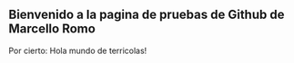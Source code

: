 ## Bienvenido a la pagina de pruebas de Github de Marcello Romo
Por cierto: Hola mundo de terricolas!
